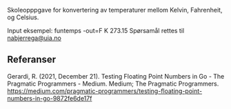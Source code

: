 Skoleopppgave for konvertering av temperaturer mellom Kelvin, Fahrenheit, og Celsius.

Input eksempel: funtemps -out=F K 273.15
Spørsamål rettes til nabjerrega@uia.no


## Referanser 
Gerardi, R. (2021, December 21). Testing Floating Point Numbers in Go - The Pragmatic Programmers - Medium. Medium; The Pragmatic Programmers. https://medium.com/pragmatic-programmers/testing-floating-point-numbers-in-go-9872fe6de17f

